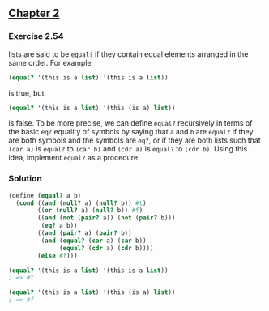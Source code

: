 ## [Chapter 2](../index.md#2-Building-Abstractions-with-Data)

### Exercise 2.54


 lists are said to be `equal?` if they contain equal elements arranged in the same order. For example,

```scheme
(equal? '(this is a list) '(this is a list))
```

is true, but

```scheme
(equal? '(this is a list) '(this (is a) list))
```

is false. To be more precise, we can define `equal?` recursively in terms of the basic `eq?` equality of symbols by saying that `a` and `b` are `equal?` if they are both symbols and the symbols are `eq?`, or if they are both lists such that `(car a)` is `equal?` to `(car b)` and `(cdr a)` is `equal?` to `(cdr b)`. Using this idea, implement `equal?` as a procedure.

### Solution

```scheme
(define (equal? a b)
  (cond ((and (null? a) (null? b)) #t)
        ((or (null? a) (null? b)) #f)
        ((and (not (pair? a)) (not (pair? b)))
         (eq? a b))
        ((and (pair? a) (pair? b))
         (and (equal? (car a) (car b))
              (equal? (cdr a) (cdr b))))
        (else #f)))

(equal? '(this is a list) '(this is a list)) 
; => #t

(equal? '(this is a list) '(this (is a) list)) 
; => #f
```

